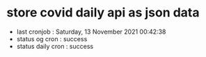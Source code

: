 # store covid daily api as json data

- last cronjob : Saturday, 13 November 2021 00:42:38
- status og cron : success
- status daily cron : success
      
      